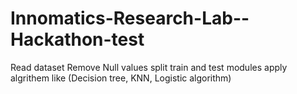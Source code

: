 # Innomatics-Research-Lab--Hackathon-test

Read dataset
Remove Null values
split train and test modules
apply algrithem like (Decision tree, KNN, Logistic algorithm)
